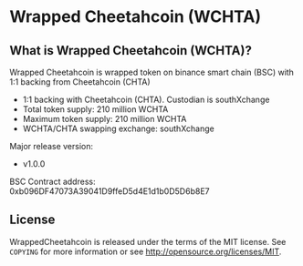 Wrapped Cheetahcoin (WCHTA)
================================


What is Wrapped Cheetahcoin (WCHTA)?
----------------

Wrapped Cheetahcoin is wrapped token on binance smart chain (BSC) with 1:1 backing from Cheetahcoin (CHTA)
 - 1:1 backing with Cheetahcoin (CHTA). Custodian is southXchange
 - Total token supply: 210 million WCHTA
 - Maximum token supply: 210 million WCHTA
 - WCHTA/CHTA swapping exchange: southXchange

Major release version:
 - v1.0.0

BSC Contract address: 0xb096DF47073A39041D9ffeD5d4E1d1b0D5D6b8E7

License
-------

WrappedCheetahcoin is released under the terms of the MIT license. See `COPYING` for more
information or see http://opensource.org/licenses/MIT.


